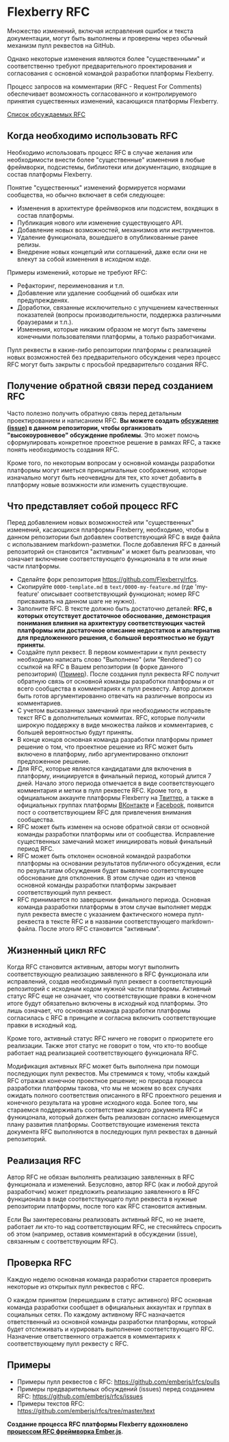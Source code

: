 # Flexberry RFC

Множество изменений, включая исправления ошибок и текста документации,
могут быть выполнены и проверены через обычный механизм пулл реквестов
на GitHub.

Однако некоторые изменения являются более "существенными" и соответственно
требуют предварительного проектирования и согласования с основной командой 
разработки платформы Flexberry.

Процесс запросов на комментарии (RFC - Request For Comments) обеспечивает
возможность согласованного и контролируемого принятия существенных 
изменений, касающихся платформы Flexberry.

[Список обсуждаемых RFC](https://github.com/Flexberry/rfcs/pulls)

## Когда необходимо использовать RFC
Необходимо использовать процесс RFC в случае желания или необходимости
внести более "существенные" изменения в любые фреймворки, подсистемы,
библиотеки или документацию, входящие в состав платформы Flexberry.

Понятие "существенных" изменений формируется нормами сообщества, но обычно
включает в себя следующее:

   - Изменения в архитектуре фреймворков или подсистем, вохдящих в состав
     платформы.
   - Публикация нового или изменение существующего API.
   - Добавление новых возможностей, механизмов или инструментов.
   - Удаление функционала, вошедшего в опубликованные ранее релизы.
   - Внедрение новых концепций или соглашений, даже если они не влекут за
     собой изменения в исходном коде.

Примеры изменений, которые не требуют RFC:

   - Рефакторинг, переименования и т.п.
   - Добавление или удаление сообщений об ошибках или предупрежденях.
   - Доработки, связанные исключительно с улучшением качественных 
     показателей (вопросы производительности, поддержка различными
     браузерами и т.п.).
   - Изменения, которые никаким образом не могут быть замечены конечными
     пользователями платформы, а только разработчиками.
   
Пулл реквесты в какие-либо репозитории платформы с реализацией новых 
возможностей без предварительного обсуждения через процесс RFC могут быть 
закрыты с просьбой предварительго создания RFC.

## Получение обратной связи перед созданием RFC

Часто полезно получить обратную связь перед детальным проектированием и
написанием RFC. **Вы можете создать [обсуждение (issue)] в данном репозитории,
чтобы организовать "высокоуровневое" обсуждение проблемы**. Это может 
помочь сформулировать конкретное проектное решение в рамках RFC, а также
понять необходимость создания RFC.

Кроме того, по некоторым вопросам у основной команды разработки платформы
могут иметься принципиальные соображения, которые изначально могут быть
неочевидны для тех, кто хочет добавить в платформу новые возмжности или 
изменить существующие.

## Что представляет собой процесс RFC

Перед добавлением новых возможностей или "существенных" изменений, 
касающихся платформы Flexberry, необходимо, чтобы в данном репозитории
был добавлен соответствующий RFC в виде файла с использванием
markdown-разметки. После добавления RFC в данный репозиторий он становится
"активным" и может быть реализован, что означает включение соответствующего 
функционала в те или иные части платформы.

* Сделайте форк репозитория https://github.com/Flexberry/rfcs.
* Скопируйте `0000-template.md` в `text/0000-my-feature.md` (где
'my-feature' описывает соответствующий функционал; номер RFC присваивать
на данном шаге не нужно).
* Заполните RFC. В тексте должно быть достаточно деталей: **RFC, в
которых отсутствует достаточное обоснование, демонстрация понимания
влияния на архитектуру соответствующих частей платформы или достаточное 
описание недостатков и альтернатив для предложенного решения, с большой
вероятностью не будут приняты**.
* Создайте пулл реквест. В первом комментарии к пулл реквесту необходимо
написать слово "Выполнено" (или "Rendered") со ссылкой на RFC в Вашем
репозитории (в форке данного репозитория) ([Пример]). После создания пулл 
реквеста RFC получит обратную связь от основной команды разработки платформы
и от всего сообщества в комментариях к пулл реквесту. Автор должен быть готов
аргументированно отвечать на различные вопросы из комментариев.
* С учетом высказанных замечаний при необходимости исправьте текст RFC
в дополнительных коммитах. RFC, которые получили широкую поддержку в виде
множества лайков и комментариев, с большей вероятностью будут приняты.
* В конце концов основная команда разработки платформы примет решение о
том, что проектное решение из RFC может быть включено в платформу, либо
аргументированно отклонит предложенное решение.
* Для RFC, которые являются кандидатами для включения в платформу, инициируется
в финальный период, который длится 7 дней. Начало этого периода отмечается
в виде соответствующего комментария и метки в пулл реквесте RFC. Кроме того,
в официальном аккаунте платформы Flexberry на [Твиттер], а также в официальных 
группах платформы [ВКонтакте] и [Facebook], появится пост о соответствующием 
RFC для привлечения внимания сообщества.
* RFC может быть изменен на основе обратной связи от основной команды
разработки платформы или от сообщества. Исправление существенных замечаний 
может инициировать новый финальный период RFC.
* RFC может быть отклонен основной командой разработки платформы на основании
результатов публичного обсуждения, если по результатам обсуждения будет
выявлено соответствующее обоснование для отклонения. В этом случае один из
членов основной команды разработки платформы закрывает соответствующий пулл 
реквест.
* RFC принимается по завершении финального периода. Основная команда
разработки платформы в этом случае выполняет мердж пулл реквеста вместе с
указанием фактического номера пулл-реквеста в тексте RFC и в названии
соответствующего markdown-файла. После этого RFC становится "активным".

## Жизненный цикл RFC

Когда RFC становится активным, авторы могут выполнить соответствующую
реализацию заявленного в RFC функционала или исправлений, создав необходимый 
пулл реквест в соответствующий репозиторий с исходным кодом нужной части
платформы. Активный статус RFC еще не означает, что соответствующие правки в
конечном итоге будут обязательно включены в исходный код платформы. Это лишь
означает, что основная команда разработки платформы согласилась с RFC в
принципе и согласна включить соответствующие правки в исходный код.

Кроме того, активный статус RFC ничего не говорит о приоритете его реализации.
Также этот статус не говорит о том, что кто-то вообще работает над реализацией
соответствующего функционала RFC.

Модификация активных RFC может быть выполнена при помощи последующих пулл
реквестов. Мы стремимся к тому, чтобы каждый RFC отражал конечное проектное
решение; но природа процесса разработки платформы такова, что мы не можем
во всех случаях ожидать полного соответствия описанного в RFC проектного
решения и конечного результата на уровне исходного кода. Более того, мы
стараемся поддерживать соответствие каждого документа RFC и функицонала,
который должен быть реализован согласно имеющемуся плану развития платформы.
Соответствующие изменения текста документа RFC выполняются в последующих пулл
реквестах в данный репозиторий.

## Реализация RFC

Автор RFC не обязан выполнять реализацию заявленных в RFC функционала и
изменений. Безусловно, автор RFC (как и любой другой разработчик) может
предложить реализацию заявленного в RFC функционала в виде соответствующего
пулл реквеста в нужные репозитории платформы, после того как RFC становится
активным.

Если Вы заинтересованы реализовать активный RFC, но не знаете, работает ли
кто-то над соответствующим RFC, не стесняйтесь спросить об этом (например,
оставив комментарий в обсуждении (issue), связанным с соответствующим RFC).

## Проверка RFC

Каждую неделю основная команда разработки старается проверить некоторые
из открытых пулл реквестов с RFC.

О каждом принятом (перешедшим в статус активного) RFC основная команда
разработки сообщает в официальных аккаунтах и группах в социальных сетях.
По каждому активному RFC назначается ответственный из основной команды
разработки платформы, который будет отслеживать и курировать выполнение
соответствующего RFC. Назначение ответственного отражается в комментариях
к соответствующему пулл реквесту с RFC.

## Примеры

* Примеры пулл реквестов с RFC: https://github.com/emberjs/rfcs/pulls
* Примеры предварительных обсуждений (issues) перед созданием RFC: https://github.com/emberjs/rfcs/issues
* Примеры текстов RFC: https://github.com/emberjs/rfcs/tree/master/text

**Создание процесса RFC платформы Flexberry вдохновлено [процессом RFC фреймворка Ember.js](https://github.com/emberjs/rfcs)**.

[Пример]: https://github.com/emberjs/rfcs/pull/294#issue-288248080
[обсуждение (issue)]: https://github.com/Flexberry/rfcs/issues
[Твиттер]: https://twitter.com/Flexberry
[ВКонтакте]: https://vk.com/flexberry
[Facebook]: https://www.facebook.com/groups/Flexberry/
